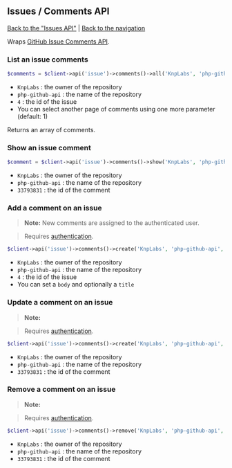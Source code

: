 ## Issues / Comments API
[Back to the "Issues API"](../issues.md) | [Back to the navigation](../index.md)

Wraps [GitHub Issue Comments API](http://developer.github.com/v3/issues/comments/).

### List an issue comments

```php
$comments = $client->api('issue')->comments()->all('KnpLabs', 'php-github-api', 4);
```

* `KnpLabs` : the owner of the repository
* `php-github-api` : the name of the repository
* `4` : the id of the issue
* You can select another page of comments using one more parameter (default: 1)

Returns an array of comments.


### Show an issue comment

```php
$comment = $client->api('issue')->comments()->show('KnpLabs', 'php-github-api', 33793831);
```

* `KnpLabs` : the owner of the repository
* `php-github-api` : the name of the repository
* `33793831` : the id of the comment


### Add a comment on an issue

> **Note:**
> New comments are assigned to the authenticated user.

> Requires [authentication](../security.md).

```php
$client->api('issue')->comments()->create('KnpLabs', 'php-github-api', 4, array('body' => 'My new comment'));
```

* `KnpLabs` : the owner of the repository
* `php-github-api` : the name of the repository
* `4` : the id of the issue
* You can set a `body` and optionally a `title`


### Update a comment on an issue

> **Note:**

> Requires [authentication](../security.md).

```php
$client->api('issue')->comments()->create('KnpLabs', 'php-github-api', 33793831, array('body' => 'My updated comment'));
```

* `KnpLabs` : the owner of the repository
* `php-github-api` : the name of the repository
* `33793831` : the id of the comment

### Remove a comment on an issue

> **Note:**

> Requires [authentication](../security.md).

```php
$client->api('issue')->comments()->remove('KnpLabs', 'php-github-api', 33793831);
```

* `KnpLabs` : the owner of the repository
* `php-github-api` : the name of the repository
* `33793831` : the id of the comment
